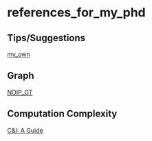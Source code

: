 # references_for_my_phd

## Tips/Suggestions

[my_own]()

## Graph

[NOIP_GT](https://github.com/huzecong/oi-slides/blob/master/2015-noip-graph-theory/%E5%9B%BE%E8%AE%BA_final.pdf)

## Computation Complexity

[C&I: A Guide](https://github.com/EdwardTex/References-for-Graph-Problem/blob/main/Computers%20and%20Intractability:%20A%20Guide%20to%20the%20Theory%20of%20NP-Completeness.md)

